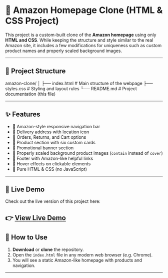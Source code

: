# 🛒 Amazon Homepage Clone (HTML & CSS Project)

This project is a custom-built clone of the **Amazon homepage** using only **HTML and CSS**. While keeping the structure and style similar to the real Amazon site, it includes a few modifications for uniqueness such as custom product names and properly scaled background images.

---

## 📁 Project Structure

amazon-clone/ │ ├── index.html        # Main structure of the webpage ├── styles.css        # Styling and layout rules └── README.md         # Project documentation (this file)

---

## ✨ Features

- 🔹 Amazon-style responsive navigation bar
- 🔹 Delivery address with location icon
- 🔹 Orders, Returns, and Cart options
- 🔹 Product section with six custom cards
- 🔹 Promotional banner section
- 🔹 Properly scaled background product images (`contain` instead of `cover`)
- 🔹 Footer with Amazon-like helpful links
- 🔹 Hover effects on clickable elements
- 🔹 Pure HTML & CSS (no JavaScript)

---

## 🔗 Live Demo

Check out the live version of this project here:

👉 [View Live Demo](https://muzeeb-code.github.io/Amazon_Homepage_Clone/)
---

## 🚀 How to Use

1. **Download** or **clone** the repository.
2. Open the `index.html` file in any modern web browser (e.g. Chrome).
3. You will see a static Amazon-like homepage with products and navigation.

---
